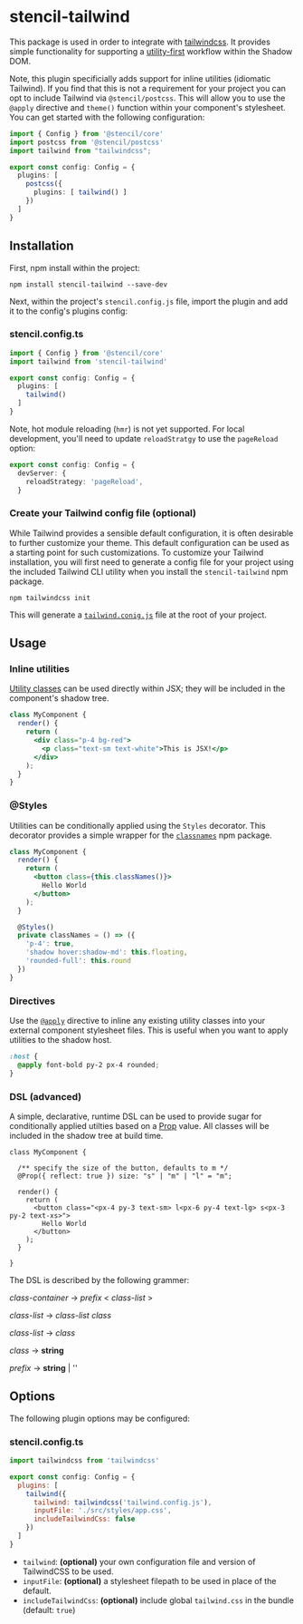 # stencil-tailwind

This package is used in order to integrate with [tailwindcss](https://tailwindcss.com/docs/installation/). It provides
simple functionality for supporting a [utility-first](https://tailwindcss.com/docs/utility-first) workflow within the Shadow DOM.

Note, this plugin specificially adds support for inline utilities (idiomatic Tailwind). If you find that this is not a
requirement for your project you can opt to include Tailwind via `@stencil/postcss`. This will allow you to use the
`@apply` directive and `theme()` function within your component's stylesheet. You can get started with the following
configuration:

```ts
import { Config } from '@stencil/core'
import postcss from '@stencil/postcss'
import tailwind from "tailwindcss";

export const config: Config = {
  plugins: [
    postcss({
      plugins: [ tailwind() ]
    })
  ]
}
```

## Installation

First, npm install within the project:

`npm install stencil-tailwind --save-dev`

Next, within the project's `stencil.config.js` file, import the plugin and add it to the config's plugins config:

### stencil.config.ts

```ts
import { Config } from '@stencil/core'
import tailwind from 'stencil-tailwind'

export const config: Config = {
  plugins: [
    tailwind()
  ]
}
```

Note, hot module reloading (`hmr`) is not yet supported. For local development, you'll need to update `reloadStratgy` to use the `pageReload` option:

```ts
export const config: Config = {
  devServer: {
    reloadStrategy: 'pageReload',
  }
```

### Create your Tailwind config file (optional)

While Tailwind provides a sensible default configuration, it is often desirable to further customize your theme. This default configuration can be used as a starting point for such customizations. To customize your Tailwind installation, you will first need to generate a config file for your project using the included Tailwind CLI utility when you install the `stencil-tailwind` npm package.

`npm tailwindcss init`

This will generate a [`tailwind.conig.js`](https://tailwindcss.com/docs/configuration) file at the root of your project.

## Usage

### Inline utilities

[Utility classes](https://tailwindcss.com/docs/utility-first) can be used directly within JSX; they will be included in the component's shadow tree.

```jsx
class MyComponent {
  render() {
    return (
      <div class="p-4 bg-red">
        <p class="text-sm text-white">This is JSX!</p>
      </div>
    );
  }
}
```

### @Styles

Utilities can be conditionally applied using the `Styles` decorator. This decorator provides a simple wrapper for the
[`classnames`](https://www.npmjs.com/package/classnames) npm package.

```jsx
class MyComponent {
  render() {
    return (
      <button class={this.classNames()}>
        Hello World
      </button>
    );
  }

  @Styles()
  private classNames = () => ({
    'p-4': true,
    'shadow hover:shadow-md': this.floating,
    'rounded-full': this.round
  })
}
```

### Directives

Use the [`@apply`](https://tailwindcss.com/docs/functions-and-directives/#apply) directive to inline any existing utility classes into your external component stylesheet files. This is useful when you want to apply utilities to the shadow host.

```css
:host {
  @apply font-bold py-2 px-4 rounded;
}
```

### DSL (advanced)

A simple, declarative, runtime DSL can be used to provide sugar for conditionally applied utilties based on a
[Prop](https://stenciljs.com/docs/properties) value. All classes will be included in the shadow tree at build time.

```tsx
class MyComponent {

  /** specify the size of the button, defaults to m */
  @Prop({ reflect: true }) size: "s" | "m" | "l" = "m";

  render() {
    return (
      <button class="<px-4 py-3 text-sm> l<px-6 py-4 text-lg> s<px-3 py-2 text-xs>">
        Hello World
      </button>
    );
  }

}
```

The DSL is described by the following grammer:

*class-container* → *prefix* < *class-list* >

*class-list* → *class-list class*

*class-list* → *class*

*class* → **string**

*prefix* → **string** | ''

## Options

The following plugin options may be configured:

### stencil.config.ts

```js
import tailwindcss from 'tailwindcss'

export const config: Config = {
  plugins: [
    tailwind({
      tailwind: tailwindcss('tailwind.config.js'),
      inputFile: './src/styles/app.css',
      includeTailwindCss: false
    })
  ]
}
```

* `tailwind`: **(optional)** your own configuration file and version of TailwindCSS to be used.
* `inputFile`: **(optional)** a stylesheet filepath to be used in place of the default.
* `includeTailwindCss`: **(optional)** include global `tailwind.css` in the bundle (default: `true`)
